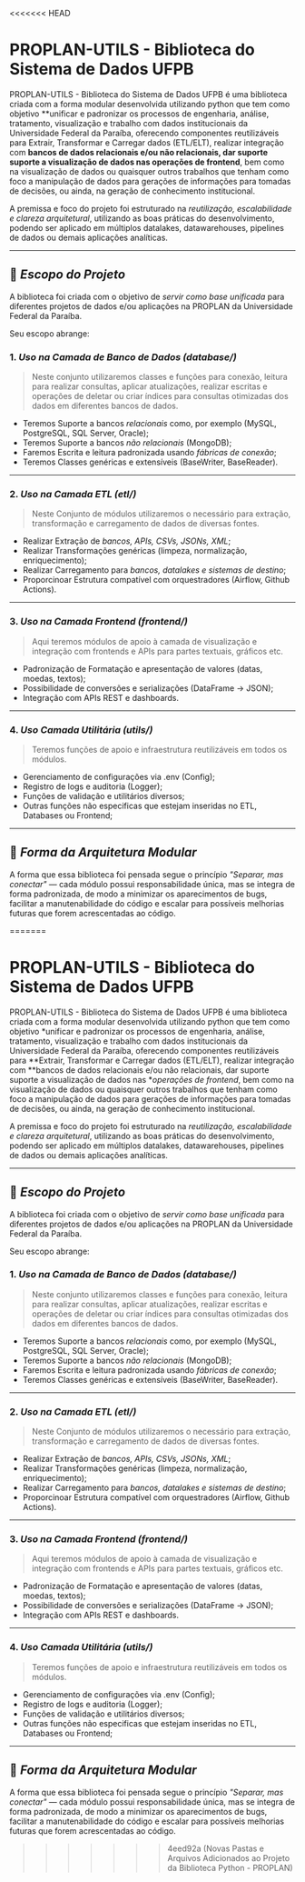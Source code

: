 <<<<<<< HEAD
# PROPLAN-UTILS - Biblioteca do Sistema de Dados UFPB
<!-- Versão 1.0 - Mês: Outubro Ano: 2025 -->

PROPLAN-UTILS - Biblioteca do Sistema de Dados UFPB é uma biblioteca criada com a forma modular desenvolvida utilizando python que tem como objetivo **unificar e padronizar os processos de engenharia, análise, tratamento, visualização e trabalho com dados institucionais da Universidade Federal da Paraíba, oferecendo componentes reutilizáveis para Extrair, Transformar e Carregar dados (ETL/ELT), realizar integração com **bancos de dados relacionais e/ou não relacionais, dar suporte suporte a visualização de dados nas operações de frontend**, bem como na visualização de dados ou quaisquer outros trabalhos que tenham como foco a manipulação de dados para gerações de informações para tomadas de decisões, ou ainda, na geração de conhecimento institucional. 

A premissa e foco do projeto foi estruturado na *reutilização, escalabilidade e clareza arquitetural*, utilizando as boas práticas do desenvolvimento, podendo ser aplicado em múltiplos datalakes, datawarehouses, pipelines de dados ou demais aplicações analíticas.

---

## 🎯 *Escopo do Projeto*

A biblioteca foi criada com o objetivo de *servir como base unificada* para diferentes projetos de dados e/ou aplicações na PROPLAN da Universidade Federal da Paraíba.

Seu escopo abrange:

### 1. *Uso na Camada de Banco de Dados (database/)*

> Neste conjunto utilizaremos classes e funções para conexão, leitura para realizar consultas, aplicar atualizações, realizar escritas e operações de deletar ou criar índices para consultas otimizadas dos dados em diferentes bancos de dados.

- Teremos Suporte a bancos *relacionais* como, por exemplo (MySQL, PostgreSQL, SQL Server, Oracle);
- Teremos Suporte a bancos *não relacionais* (MongoDB);
- Faremos Escrita e leitura padronizada usando *fábricas de conexão*;
- Teremos Classes genéricas e extensíveis (BaseWriter, BaseReader).

---

### 2. *Uso na Camada ETL (etl/)*
> Neste Conjunto de módulos utilizaremos o necessário para extração, transformação e carregamento de dados de diversas fontes.

- Realizar Extração de *bancos, APIs, CSVs, JSONs, XML*;
- Realizar Transformações genéricas (limpeza, normalização, enriquecimento);
- Realizar Carregamento para *bancos, datalakes e sistemas de destino*;
- Proporcinoar Estrutura compatível com orquestradores (Airflow, Github Actions).

---

### 3. *Uso na Camada Frontend (frontend/)*
> Aqui teremos módulos de apoio à camada de visualização e integração com frontends e APIs para partes textuais, gráficos etc.

- Padronização de Formatação e apresentação de valores (datas, moedas, textos);
- Possibilidade de conversões e serializações (DataFrame → JSON);
- Integração com APIs REST e dashboards.

---

### 4. *Uso Camada Utilitária (utils/)*
> Teremos funções de apoio e infraestrutura reutilizáveis em todos os módulos.

- Gerenciamento de configurações via .env (Config);
- Registro de logs e auditoria (Logger);
- Funções de validação e utilitários diversos;
- Outras funções não especificas que estejam inseridas no ETL, Databases ou Frontend;

---

## 🧩 *Forma da Arquitetura Modular*

A forma que essa biblioteca foi pensada segue o princípio *"Separar, mas conectar"* — cada módulo possui responsabilidade única, mas se integra de forma padronizada, de modo a minimizar os aparecimentos de bugs, facilitar a manutenabilidade do código e escalar para possíveis melhorias futuras que forem acrescentadas ao código.

=======
# PROPLAN-UTILS - Biblioteca do Sistema de Dados UFPB
<!-- Versão 1.0 - Mês: Outubro Ano: 2025 -->

PROPLAN-UTILS - Biblioteca do Sistema de Dados UFPB é uma biblioteca criada com a forma modular desenvolvida utilizando python que tem como objetivo *unificar e padronizar os processos de engenharia, análise, tratamento, visualização e trabalho com dados institucionais da Universidade Federal da Paraíba, oferecendo componentes reutilizáveis para **Extrair, Transformar e Carregar dados (ETL/ELT), realizar integração com **bancos de dados relacionais e/ou não relacionais, dar suporte suporte a visualização de dados nas **operações de frontend*, bem como na visualização de dados ou quaisquer outros trabalhos que tenham como foco a manipulação de dados para gerações de informações para tomadas de decisões, ou ainda, na geração de conhecimento institucional. 

A premissa e foco do projeto foi estruturado na *reutilização, escalabilidade e clareza arquitetural*, utilizando as boas práticas do desenvolvimento, podendo ser aplicado em múltiplos datalakes, datawarehouses, pipelines de dados ou demais aplicações analíticas.

---

## 🎯 *Escopo do Projeto*

A biblioteca foi criada com o objetivo de *servir como base unificada* para diferentes projetos de dados e/ou aplicações na PROPLAN da Universidade Federal da Paraíba.

Seu escopo abrange:

### 1. *Uso na Camada de Banco de Dados (database/)*

> Neste conjunto utilizaremos classes e funções para conexão, leitura para realizar consultas, aplicar atualizações, realizar escritas e operações de deletar ou criar índices para consultas otimizadas dos dados em diferentes bancos de dados.

- Teremos Suporte a bancos *relacionais* como, por exemplo (MySQL, PostgreSQL, SQL Server, Oracle);
- Teremos Suporte a bancos *não relacionais* (MongoDB);
- Faremos Escrita e leitura padronizada usando *fábricas de conexão*;
- Teremos Classes genéricas e extensíveis (BaseWriter, BaseReader).

---

### 2. *Uso na Camada ETL (etl/)*
> Neste Conjunto de módulos utilizaremos o necessário para extração, transformação e carregamento de dados de diversas fontes.

- Realizar Extração de *bancos, APIs, CSVs, JSONs, XML*;
- Realizar Transformações genéricas (limpeza, normalização, enriquecimento);
- Realizar Carregamento para *bancos, datalakes e sistemas de destino*;
- Proporcinoar Estrutura compatível com orquestradores (Airflow, Github Actions).

---

### 3. *Uso na Camada Frontend (frontend/)*
> Aqui teremos módulos de apoio à camada de visualização e integração com frontends e APIs para partes textuais, gráficos etc.

- Padronização de Formatação e apresentação de valores (datas, moedas, textos);
- Possibilidade de conversões e serializações (DataFrame → JSON);
- Integração com APIs REST e dashboards.

---

### 4. *Uso Camada Utilitária (utils/)*
> Teremos funções de apoio e infraestrutura reutilizáveis em todos os módulos.

- Gerenciamento de configurações via .env (Config);
- Registro de logs e auditoria (Logger);
- Funções de validação e utilitários diversos;
- Outras funções não especificas que estejam inseridas no ETL, Databases ou Frontend;

---

## 🧩 *Forma da Arquitetura Modular*

A forma que essa biblioteca foi pensada segue o princípio *"Separar, mas conectar"* — cada módulo possui responsabilidade única, mas se integra de forma padronizada, de modo a minimizar os aparecimentos de bugs, facilitar a manutenabilidade do código e escalar para possíveis melhorias futuras que forem acrescentadas ao código.
>>>>>>> 4eed92a (Novas Pastas e Arquivos Adicionados ao Projeto da Biblioteca Python - PROPLAN)
